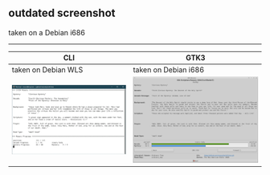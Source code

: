## outdated screenshot

taken on a Debian i686

---
| CLI | GTK3 |
|---|---|
|taken on Debian WLS|taken on Debian i686 |
|![tty-screenshot](tty-screenshot.gif)|![screenshot](screenshot.gif)|
